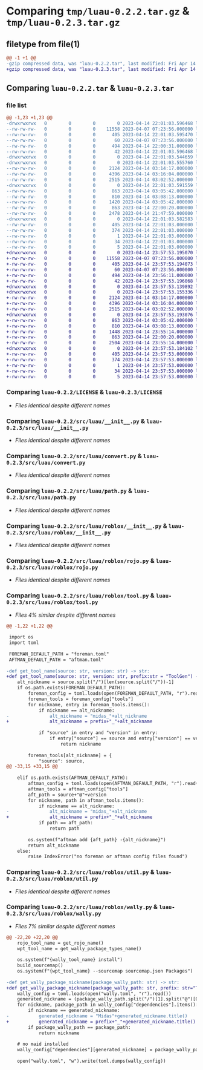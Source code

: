 # Comparing `tmp/luau-0.2.2.tar.gz` & `tmp/luau-0.2.3.tar.gz`

## filetype from file(1)

```diff
@@ -1 +1 @@
-gzip compressed data, was "luau-0.2.2.tar", last modified: Fri Apr 14 22:01:03 2023, max compression
+gzip compressed data, was "luau-0.2.3.tar", last modified: Fri Apr 14 23:57:53 2023, max compression
```

## Comparing `luau-0.2.2.tar` & `luau-0.2.3.tar`

### file list

```diff
@@ -1,23 +1,23 @@
-drwxrwxrwx   0        0        0        0 2023-04-14 22:01:03.596468 luau-0.2.2/
--rw-rw-rw-   0        0        0    11558 2023-04-07 07:23:56.000000 luau-0.2.2/LICENSE
--rw-rw-rw-   0        0        0      405 2023-04-14 22:01:03.595470 luau-0.2.2/PKG-INFO
--rw-rw-rw-   0        0        0       60 2023-04-07 07:23:56.000000 luau-0.2.2/README.md
--rw-rw-rw-   0        0        0      494 2023-04-14 22:00:31.000000 luau-0.2.2/pyproject.toml
--rw-rw-rw-   0        0        0       42 2023-04-14 22:01:03.596468 luau-0.2.2/setup.cfg
-drwxrwxrwx   0        0        0        0 2023-04-14 22:01:03.544659 luau-0.2.2/src/
-drwxrwxrwx   0        0        0        0 2023-04-14 22:01:03.555760 luau-0.2.2/src/luau/
--rw-rw-rw-   0        0        0     2124 2023-04-14 03:14:17.000000 luau-0.2.2/src/luau/__init__.py
--rw-rw-rw-   0        0        0     4396 2023-04-14 03:16:04.000000 luau-0.2.2/src/luau/convert.py
--rw-rw-rw-   0        0        0     2515 2023-04-14 03:02:52.000000 luau-0.2.2/src/luau/path.py
-drwxrwxrwx   0        0        0        0 2023-04-14 22:01:03.591559 luau-0.2.2/src/luau/roblox/
--rw-rw-rw-   0        0        0      863 2023-04-14 03:05:42.000000 luau-0.2.2/src/luau/roblox/__init__.py
--rw-rw-rw-   0        0        0      810 2023-04-14 03:08:13.000000 luau-0.2.2/src/luau/roblox/rojo.py
--rw-rw-rw-   0        0        0     1420 2023-04-14 03:05:42.000000 luau-0.2.2/src/luau/roblox/tool.py
--rw-rw-rw-   0        0        0      863 2023-04-14 22:00:20.000000 luau-0.2.2/src/luau/roblox/util.py
--rw-rw-rw-   0        0        0     2478 2023-04-14 21:47:59.000000 luau-0.2.2/src/luau/roblox/wally.py
-drwxrwxrwx   0        0        0        0 2023-04-14 22:01:03.582583 luau-0.2.2/src/luau.egg-info/
--rw-rw-rw-   0        0        0      405 2023-04-14 22:01:03.000000 luau-0.2.2/src/luau.egg-info/PKG-INFO
--rw-rw-rw-   0        0        0      374 2023-04-14 22:01:03.000000 luau-0.2.2/src/luau.egg-info/SOURCES.txt
--rw-rw-rw-   0        0        0        1 2023-04-14 22:01:03.000000 luau-0.2.2/src/luau.egg-info/dependency_links.txt
--rw-rw-rw-   0        0        0       34 2023-04-14 22:01:03.000000 luau-0.2.2/src/luau.egg-info/requires.txt
--rw-rw-rw-   0        0        0        5 2023-04-14 22:01:03.000000 luau-0.2.2/src/luau.egg-info/top_level.txt
+drwxrwxrwx   0        0        0        0 2023-04-14 23:57:53.195070 luau-0.2.3/
+-rw-rw-rw-   0        0        0    11558 2023-04-07 07:23:56.000000 luau-0.2.3/LICENSE
+-rw-rw-rw-   0        0        0      405 2023-04-14 23:57:53.194073 luau-0.2.3/PKG-INFO
+-rw-rw-rw-   0        0        0       60 2023-04-07 07:23:56.000000 luau-0.2.3/README.md
+-rw-rw-rw-   0        0        0      494 2023-04-14 23:56:11.000000 luau-0.2.3/pyproject.toml
+-rw-rw-rw-   0        0        0       42 2023-04-14 23:57:53.196068 luau-0.2.3/setup.cfg
+drwxrwxrwx   0        0        0        0 2023-04-14 23:57:53.139892 luau-0.2.3/src/
+drwxrwxrwx   0        0        0        0 2023-04-14 23:57:53.155336 luau-0.2.3/src/luau/
+-rw-rw-rw-   0        0        0     2124 2023-04-14 03:14:17.000000 luau-0.2.3/src/luau/__init__.py
+-rw-rw-rw-   0        0        0     4396 2023-04-14 03:16:04.000000 luau-0.2.3/src/luau/convert.py
+-rw-rw-rw-   0        0        0     2515 2023-04-14 03:02:52.000000 luau-0.2.3/src/luau/path.py
+drwxrwxrwx   0        0        0        0 2023-04-14 23:57:53.193076 luau-0.2.3/src/luau/roblox/
+-rw-rw-rw-   0        0        0      863 2023-04-14 03:05:42.000000 luau-0.2.3/src/luau/roblox/__init__.py
+-rw-rw-rw-   0        0        0      810 2023-04-14 03:08:13.000000 luau-0.2.3/src/luau/roblox/rojo.py
+-rw-rw-rw-   0        0        0     1448 2023-04-14 23:55:14.000000 luau-0.2.3/src/luau/roblox/tool.py
+-rw-rw-rw-   0        0        0      863 2023-04-14 22:00:20.000000 luau-0.2.3/src/luau/roblox/util.py
+-rw-rw-rw-   0        0        0     2504 2023-04-14 23:55:14.000000 luau-0.2.3/src/luau/roblox/wally.py
+drwxrwxrwx   0        0        0        0 2023-04-14 23:57:53.184102 luau-0.2.3/src/luau.egg-info/
+-rw-rw-rw-   0        0        0      405 2023-04-14 23:57:53.000000 luau-0.2.3/src/luau.egg-info/PKG-INFO
+-rw-rw-rw-   0        0        0      374 2023-04-14 23:57:53.000000 luau-0.2.3/src/luau.egg-info/SOURCES.txt
+-rw-rw-rw-   0        0        0        1 2023-04-14 23:57:53.000000 luau-0.2.3/src/luau.egg-info/dependency_links.txt
+-rw-rw-rw-   0        0        0       34 2023-04-14 23:57:53.000000 luau-0.2.3/src/luau.egg-info/requires.txt
+-rw-rw-rw-   0        0        0        5 2023-04-14 23:57:53.000000 luau-0.2.3/src/luau.egg-info/top_level.txt
```

### Comparing `luau-0.2.2/LICENSE` & `luau-0.2.3/LICENSE`

 * *Files identical despite different names*

### Comparing `luau-0.2.2/src/luau/__init__.py` & `luau-0.2.3/src/luau/__init__.py`

 * *Files identical despite different names*

### Comparing `luau-0.2.2/src/luau/convert.py` & `luau-0.2.3/src/luau/convert.py`

 * *Files identical despite different names*

### Comparing `luau-0.2.2/src/luau/path.py` & `luau-0.2.3/src/luau/path.py`

 * *Files identical despite different names*

### Comparing `luau-0.2.2/src/luau/roblox/__init__.py` & `luau-0.2.3/src/luau/roblox/__init__.py`

 * *Files identical despite different names*

### Comparing `luau-0.2.2/src/luau/roblox/rojo.py` & `luau-0.2.3/src/luau/roblox/rojo.py`

 * *Files identical despite different names*

### Comparing `luau-0.2.2/src/luau/roblox/tool.py` & `luau-0.2.3/src/luau/roblox/tool.py`

 * *Files 4% similar despite different names*

```diff
@@ -1,22 +1,22 @@
 
 import os
 import toml
 
 FOREMAN_DEFAULT_PATH = "foreman.toml"
 AFTMAN_DEFAULT_PATH = "aftman.toml"
 
-def get_tool_name(source: str, version: str) -> str:
+def get_tool_name(source: str, version: str, prefix:str = "ToolGen") -> str:
 	alt_nickname = source.split("/")[len(source.split("/"))-1]
 	if os.path.exists(FOREMAN_DEFAULT_PATH):
 		foreman_config = toml.loads(open(FOREMAN_DEFAULT_PATH, "r").read())
 		foreman_tools = foreman_config["tools"]
 		for nickname, entry in foreman_tools.items():
 			if nickname == alt_nickname:
-				alt_nickname = "midas_"+alt_nickname
+				alt_nickname = prefix+"_"+alt_nickname
 
 			if "source" in entry and "version" in entry:
 				if entry["source"] == source and entry["version"] == version:
 					return nickname
 
 		foreman_tools[alt_nickname] = {
 			"source": source,
@@ -33,15 +33,15 @@
 
 	elif os.path.exists(AFTMAN_DEFAULT_PATH):
 		aftman_config = toml.loads(open(AFTMAN_DEFAULT_PATH, "r").read())
 		aftman_tools = aftman_config["tools"]
 		aft_path = source+"@"+version
 		for nickname, path in aftman_tools.items():
 			if nickname == alt_nickname:
-				alt_nickname = "midas_"+alt_nickname
+				alt_nickname = prefix+"_"+alt_nickname
 			if path == aft_path:
 				return path
 		
 		os.system(f"aftman add {aft_path} -{alt_nickname}")
 		return alt_nickname
 	else:
 		raise IndexError("no foreman or aftman config files found")
```

### Comparing `luau-0.2.2/src/luau/roblox/util.py` & `luau-0.2.3/src/luau/roblox/util.py`

 * *Files identical despite different names*

### Comparing `luau-0.2.2/src/luau/roblox/wally.py` & `luau-0.2.3/src/luau/roblox/wally.py`

 * *Files 7% similar despite different names*

```diff
@@ -22,20 +22,20 @@
 	rojo_tool_name = get_rojo_name()
 	wpt_tool_name = get_wally_package_types_name()
 
 	os.system(f"{wally_tool_name} install")
 	build_sourcemap()
 	os.system(f"{wpt_tool_name} --sourcemap sourcemap.json Packages")
 
-def get_wally_package_nickname(package_wally_path: str) -> str:
+def get_wally_package_nickname(package_wally_path: str, prefix: str="ToolGen") -> str:
 	wally_config = toml.loads(open("wally.toml", "r").read())
 	generated_nickname = (package_wally_path.split("/")[1].split("@")[0]).title()
 	for nickname, package_path in wally_config["dependencies"].items():
 		if nickname == generated_nickname:
-			generated_nickname = "Midas"+generated_nickname.title()
+			generated_nickname = prefix+"_"+generated_nickname.title()
 		if package_wally_path == package_path:
 			return nickname
 
 	# no maid installed
 	wally_config["dependencies"][generated_nickname] = package_wally_path
 
 	open("wally.toml", "w").write(toml.dumps(wally_config))
```

